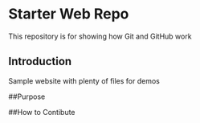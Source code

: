 # Starter Web Repo

This repository is for showing how Git and GitHub work

## Introduction

Sample website with plenty of files for demos

##Purpose

##How to Contibute